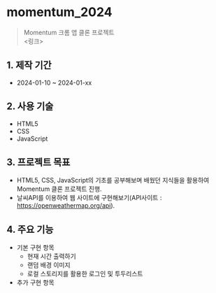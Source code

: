 ﻿# momentum_2024

> Momentum 크롬 앱 클론 프로젝트  
> <링크>
> <br>

## 1. 제작 기간

- 2024-01-10 ~ 2024-01-xx
  <br>

## 2. 사용 기술

- HTML5
- CSS
- JavaScript
  <br>

## 3. 프로젝트 목표

- HTML5, CSS, JavaScript의 기초를 공부해보며 배웠던 지식들을 활용하여 Momentum 클론 프로젝트 진행.
- 날씨API를 이용하여 웹 사이트에 구현해보기(API사이트 : https://openweathermap.org/api).
  <br>

## 4. 주요 기능

- 기본 구현 항목
  - 현재 시간 출력하기
  - 랜덤 배경 이미지
  - 로컬 스토리지를 활용한 로그인 및 투두리스트
- 추가 구현 항목
